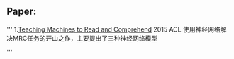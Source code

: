 ## Paper:
'''
1.[Teaching Machines to Read and Comprehend](https://app.yinxiang.com/shard/s24/nl/28283238/05372fe9-3d28-4279-b1cc-b5166595cc8b "悬停显示")
2015 ACL 使用神经网络解决MRC任务的开山之作，主要提出了三种神经网络模型
  
'''
